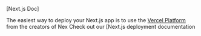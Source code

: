

[Next.js Doc] 
  
The easiest way to deploy your Next.js app is to use the [Vercel Platform](https://vercel.com/new?utm_medium=default-template&filter=next.js&utm_source=create-next-app&ut_campaign=create-next-appradme) from the creators of Nex
Check out our [Next.js deployment documentation
